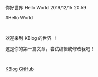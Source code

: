 你好世界 Hello World
2019/12/15 20:59

#Hello World

<br>

欢迎来到 KBlog 的世界 ！

这是你的第一篇文章，尝试编辑或修改我吧！

<br>

[KBlog GitHub](https://github.com/KrunkZhou/KBlog)